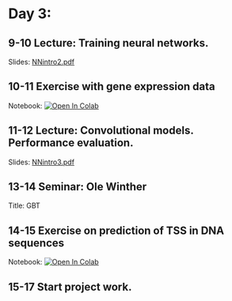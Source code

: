 # Day 3: 

## 9-10 Lecture: Training neural networks.

Slides: [NNintro2.pdf](NNintro2.pdf)

## 10-11 Exercise with gene expression data

Notebook: [![Open In Colab](https://colab.research.google.com/assets/colab-badge.svg)](https://colab.research.google.com/github/Center-for-Health-Data-Science/IntroToML/blob/main/Day3/TissueClassification.ipynb)

## 11-12 Lecture: Convolutional models. Performance evaluation.

Slides: [NNintro3.pdf](NNintro3.pdf)

## 13-14 Seminar: Ole Winther

Title: GBT

## 14-15 Exercise on prediction of TSS in DNA sequences

Notebook: [![Open In Colab](https://colab.research.google.com/assets/colab-badge.svg)](https://colab.research.google.com/github/Center-for-Health-Data-Science/IntroToML/blob/main/Day2/TSSprediction.ipynb)

## 15-17 Start project work.

